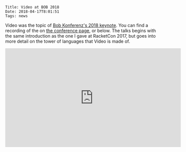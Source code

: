     Title: Video at BOB 2018
    Date: 2018-04-17T8:01:51
    Tags: news

Video was the topic of [Bob Konferenz's 2018 keynote][bob2018]. You can find a recording of the on [the conference page][bobtalk], or below. The talks begins with the same introduction as the one I gave at RacketCon 2017, but goes into more detail on the tower of languages that Video is made of.

<iframe width="560" height="315" src="https://www.youtube-nocookie.com/embed/C_aVkKZxj3o" frameborder="0" allow="autoplay; encrypted-media" allowfullscreen></iframe>

[bob2018]: http://bobkonf.de/2018/en/
[bobtalk]: http://bobkonf.de/2018/andersen.html